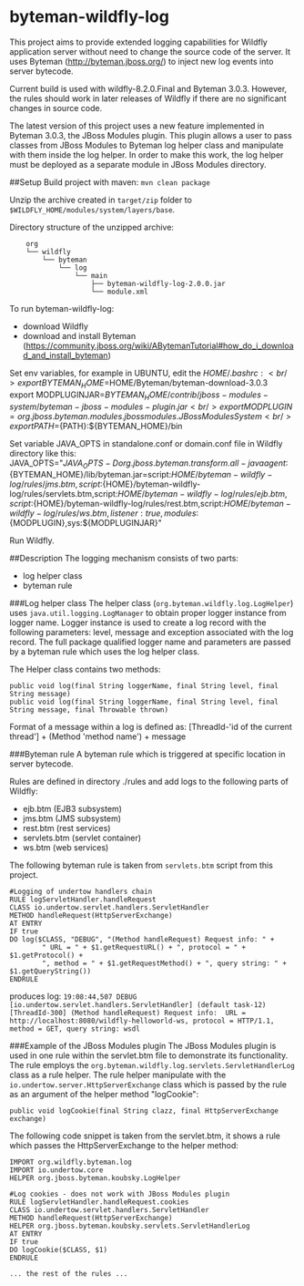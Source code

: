 # byteman-wildfly-log
This project aims to provide extended logging capabilities for Wildfly application
 server without need to change the source code of the server. It uses Byteman (http://byteman.jboss.org/) to inject new log events into server bytecode.

Current build is used with wildfly-8.2.0.Final and Byteman 3.0.3. However, the rules should work in later releases of Wildfly if 
there are no significant changes in source code.

The latest version of this project uses a new feature implemented in Byteman 3.0.3, the JBoss Modules plugin. This plugin allows a user to pass
classes from JBoss Modules to Byteman log helper class and manipulate with them inside the log helper. In order to make this work, the log helper
 must be deployed as a separate module in JBoss Modules directory.

##Setup
Build project with maven: `mvn clean package`

Unzip the archive created in `target/zip` folder to `$WILDFLY_HOME/modules/system/layers/base`.

Directory structure of the unzipped archive:

```
	org
    └── wildfly
        └── byteman
            └── log
                └── main
                    ├── byteman-wildfly-log-2.0.0.jar
                    └── module.xml

```

To run byteman-wildfly-log:

* download Wildfly
* download and install Byteman (https://community.jboss.org/wiki/ABytemanTutorial#how_do_i_download_and_install_byteman)

Set env variables, for example in UBUNTU, edit the ${HOME}/.bashrc:<br />
export BYTEMAN_HOME=$HOME/Byteman/byteman-download-3.0.3<br />
export MODPLUGINJAR=${BYTEMAN_HOME}/contrib/jboss-modules-system/byteman-jboss-modules-plugin.jar<br />
export MODPLUGIN=org.jboss.byteman.modules.jbossmodules.JBossModulesSystem<br />
export PATH=${PATH}:${BYTEMAN_HOME}/bin

Set variable JAVA_OPTS in standalone.conf or domain.conf file in Wildfly directory like this:<br />
JAVA_OPTS="$JAVA_OPTS -Dorg.jboss.byteman.transform.all -javaagent:${BYTEMAN_HOME}/lib/byteman.jar=script:${HOME}/byteman-wildfly-log/rules/jms.btm,script:${HOME}/byteman-wildfly-log/rules/servlets.btm,script:${HOME}/byteman-wildfly-log/rules/ejb.btm,script:${HOME}/byteman-wildfly-log/rules/rest.btm,script:${HOME}/byteman-wildfly-log/rules/ws.btm,listener:true,modules:${MODPLUGIN},sys:${MODPLUGINJAR}"

Run Wildfly.

##Description
The logging mechanism consists of two parts:

* log helper class
* byteman rule

###Log helper class
The helper class (`org.byteman.wildfly.log.LogHelper`) uses `java.util.logging.LogManager` to obtain proper logger instance from logger name.
Logger instance is used to create a log record with the following parameters: level, message and exception associated with the log record.
The full package qualified logger name and parameters are passed by a byteman rule which uses the log helper class.

The Helper class contains two methods:

`public void log(final String loggerName, final String level, final String message)` <br>
`public void log(final String loggerName, final String level, final String message, final Throwable thrown)`

Format of a message within a log is defined as:
[ThreadId-'id of the current thread'] + (Method 'method name') + message

###Byteman rule
A byteman rule which is triggered at specific location in server bytecode.

Rules are defined in directory ./rules and add logs to the following parts of Wildfly:

* ejb.btm (EJB3 subsystem)
* jms.btm (JMS subsystem)
* rest.btm (rest services)
* servlets.btm (servlet container)
* ws.btm (web services)

The following byteman rule is taken from `servlets.btm` script from this project.

```
#Logging of undertow handlers chain
RULE logServletHandler.handleRequest
CLASS io.undertow.servlet.handlers.ServletHandler
METHOD handleRequest(HttpServerExchange)
AT ENTRY
IF true
DO log($CLASS, "DEBUG", "(Method handleRequest) Request info: " + 
		" URL = " + $1.getRequestURL() + ", protocol = " + $1.getProtocol() + 
		", method = " + $1.getRequestMethod() + ", query string: " + $1.getQueryString())
ENDRULE
```

produces log:
`19:08:44,507 DEBUG [io.undertow.servlet.handlers.ServletHandler] (default task-12) [ThreadId-300] (Method handleRequest) Request info:  URL = http://localhost:8080/wildfly-helloworld-ws, protocol = HTTP/1.1, method = GET, query string: wsdl`

###Example of the JBoss Modules plugin
The JBoss Modules plugin is used in one rule within the servlet.btm file to demonstrate its functionality. The rule employs the `org.byteman.wildfly.log.servlets.ServletHandlerLog` class as a rule helper.
The rule helper manipulate with the `io.undertow.server.HttpServerExchange` class which is passed by the rule as an argument of the helper method "logCookie":

```
public void logCookie(final String clazz, final HttpServerExchange exchange)
```

The following code snippet is taken from the servlet.btm, it shows a rule which passes the HttpServerExchange to the helper method:

```
IMPORT org.wildfly.byteman.log  
IMPORT io.undertow.core  
HELPER org.jboss.byteman.koubsky.LogHelper
 
#Log cookies - does not work with JBoss Modules plugin
RULE logServletHandler.handleRequest.cookies
CLASS io.undertow.servlet.handlers.ServletHandler
METHOD handleRequest(HttpServerExchange)
HELPER org.jboss.byteman.koubsky.servlets.ServletHandlerLog
AT ENTRY
IF true
DO logCookie($CLASS, $1) 
ENDRULE

... the rest of the rules ...

```